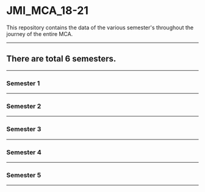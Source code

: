 # JMI_MCA_18-21
This repository contains the data of the various semester's throughout the journey of the entire MCA.

----------------------------------------------------------------------------------------------------------------------
## There are total 6 semesters.
----------------------------------------------------------------------------------------------------------------------
### Semester 1 
----------------------------------------------------------------------------------------------------------------------
### Semester 2 
----------------------------------------------------------------------------------------------------------------------
### Semester 3
----------------------------------------------------------------------------------------------------------------------
### Semester 4
----------------------------------------------------------------------------------------------------------------------
### Semester 5
----------------------------------------------------------------------------------------------------------------------
